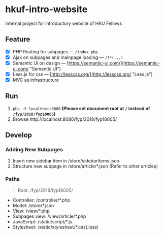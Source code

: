 # hkuf-intro-website
Internal project for introductory website of HKU Fellows
## Feature
- [X] PHP Routing for subpages — `/index.php`
- [X] Ajax on subpages and mainpage loading — `/?*(...)`
- [X] Semantic UI on design — [https://semantic-ui.com/](https://semantic-ui.com/ "Semantic UI")
- [X] Less.js for css — [http://lesscss.org/](http://lesscss.org/ "Less.js")
- [X] MVC as infrastructure
## Run
1. `php -S localhost:8080`
**(Please set document root at `/` instead of `/fyp/2018/fyp18005`)**
2. Browse http://localhost:8080/fyp/2018/fyp18005/
## Develop
### Adding New Subpages
1. Insert new sidebar item in /store/sidebarItems.json
2. Structure new subpage in /store/article/*.json (Refer to other articles)
### Paths
> Root: /fyp/2018/fyp18005/
- Controller: /controller/*.php
- Model: /store/*.json
- View: /view/*.php
- Subpages view: /view/article/*.php
- JavaScript: /static/script/*.js
- Stylesheet: /static/stylesheet/*.css(.less)
